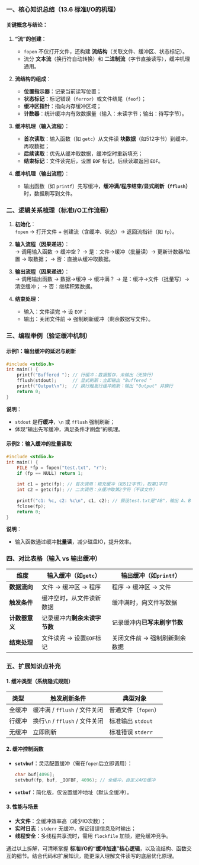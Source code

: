 ### 一、核心知识总结（13.6 标准I/O的机理）  
#### 关键概念与结论：  
1. **“流”的创建**：  
   - `fopen` 不仅打开文件，还构建 **流结构**（关联文件、缓冲区、状态标记）。  
   - 流分 **文本流**（换行符自动转换）和 **二进制流**（字节直接读写），缓冲机理通用。  

2. **流结构的组成**：  
   - **位置指示器**：记录当前读写位置；  
   - **状态标记**：标记错误（`ferror`）或文件结尾（`feof`）；  
   - **缓冲区指针**：指向内存缓冲区域；  
   - **计数器**：统计缓冲内有效数据量（输入：未读字节；输出：待写字节）。  

3. **缓冲机理（输入流程）**：  
   - **首次读取**：输入函数（如 `getc`）从文件读 **块数据**（如512字节）到缓冲，再取数据；  
   - **后续读取**：优先从缓冲取数据，缓冲空时重新填充；  
   - **结束标记**：文件读完后，设置 `EOF` 标记，后续读取返回 `EOF`。  

4. **缓冲机理（输出流程）**：  
   - 输出函数（如 `printf`）先写缓冲，**缓冲满/程序结束/显式刷新（`fflush`）** 时，数据刷写到文件。  


### 二、逻辑关系梳理（标准I/O工作流程）  
1. **初始化**：  
   `fopen` → 打开文件 + 创建流（含缓冲、状态）→ 返回流指针（如 `fp`）。  

2. **输入流程（因果递进）**：  
   → 调用输入函数 → 缓冲空？ → 是：文件→缓冲（批量读）→ 更新计数器/位置 → 取数据； → 否：直接从缓冲取数据。  

3. **输出流程（因果递进）**：  
   → 调用输出函数 → 数据→缓冲 → 缓冲满？ → 是：缓冲→文件（批量写）→ 清空缓冲； → 否：继续积累数据。  

4. **结束处理**：  
   - 输入：文件读完 → 设 `EOF`；  
   - 输出：关闭文件前 → 强制刷新缓冲（剩余数据写文件）。  


### 三、编程举例（验证缓冲机制）  
#### 示例1：输出缓冲的延迟与刷新  
```c
#include <stdio.h>
int main() {
    printf("Buffered "); // 行缓冲：数据暂存，未输出（无换行）
    fflush(stdout);      // 显式刷新：立即输出 "Buffered "
    printf("Output\n");  // 换行触发行缓冲刷新：输出 "Output" 并换行
    return 0;
}
```  
**说明**：  
- `stdout` 是**行缓冲**，`\n` 或 `fflush` 强制刷新；  
- 体现“输出先写缓冲，满足条件才刷盘”的机理。  


#### 示例2：输入缓冲的批量读取  
```c
#include <stdio.h>
int main() {
    FILE *fp = fopen("test.txt", "r");
    if (fp == NULL) return 1;
    
    int c1 = getc(fp); // 首次调用：填充缓冲（如512字节），取第1字符
    int c2 = getc(fp); // 二次调用：从缓冲取第2字符（不读文件）
    
    printf("c1: %c, c2: %c\n", c1, c2); // 假设test.txt是"AB"，输出 A、B
    fclose(fp);
    return 0;
}
```  
**说明**：  
- 输入函数通过缓冲**批量读**，减少磁盘IO，提升效率。  


### 四、对比表格（输入 vs 输出缓冲）  
| **维度**       | **输入缓冲（如`getc`）**                | **输出缓冲（如`printf`）**             |  
|----------------|-----------------------------------------|----------------------------------------|  
| **数据流向**   | 文件 → 缓冲区 → 程序                    | 程序 → 缓冲区 → 文件                   |  
| **触发条件**   | 缓冲空时，从文件读新数据                | 缓冲满时，向文件写数据                 |  
| **计数器意义** | 记录缓冲内**剩余未读字节数**            | 记录缓冲内**已写未刷字节数**           |  
| **结束处理**   | 文件读完 → 设置`EOF`标记                | 关闭文件前 → 强制刷新剩余数据          |  


### 五、扩展知识点补充  
#### 1. 缓冲类型（系统隐式规则）  
| **类型**      | **触发刷新条件**               | **典型对象**          |  
|---------------|--------------------------------|-----------------------|  
| 全缓冲        | 缓冲满 / `fflush` / 文件关闭   | 普通文件（`fopen`）   |  
| 行缓冲        | 换行`\n` / `fflush` / 文件关闭 | 标准输出 `stdout`     |  
| 无缓冲        | 立即刷新                       | 标准错误 `stderr`     |  

#### 2. 缓冲控制函数  
- **`setvbuf`**：灵活配置缓冲（需在`fopen`后立即调用）：  
  ```c
  char buf[4096]; 
  setvbuf(fp, buf, _IOFBF, 4096); // 全缓冲，自定义4KB缓冲
  ```  
- **`setbuf`**：简化版，仅设置缓冲地址（默认全缓冲）。  

#### 3. 性能与场景  
- **大文件**：全缓冲效率高（减少IO次数）；  
- **实时日志**：`stderr` 无缓冲，保证错误信息及时输出；  
- **线程安全**：多线程共享流时，需用 `flockfile` 加锁，避免缓冲竞争。  




通过以上拆解，可清晰掌握 **标准I/O的“缓冲加速”核心逻辑**，以及流结构、函数交互的细节。结合代码和扩展知识，能更深入理解文件读写的底层优化原理。